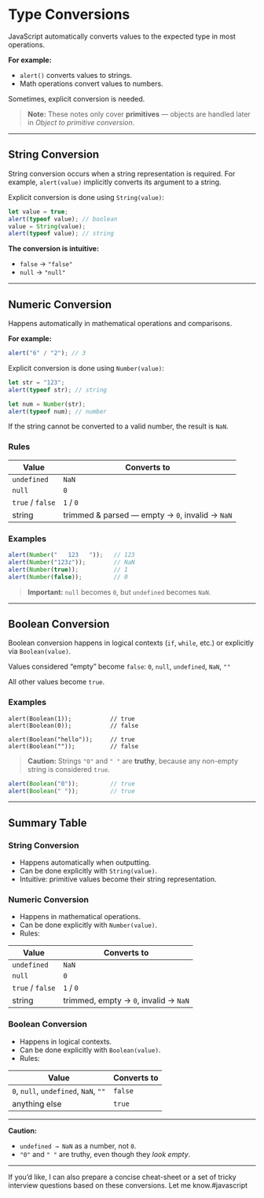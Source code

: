# Type Conversions

JavaScript automatically converts values to the expected type in most operations.

**For example:**

* `alert()` converts values to strings.
* Math operations convert values to numbers.

Sometimes, explicit conversion is needed.

> **Note:** These notes only cover **primitives** — objects are handled later in *Object to primitive conversion*.

---

## String Conversion

String conversion occurs when a string representation is required.
For example, `alert(value)` implicitly converts its argument to a string.

Explicit conversion is done using `String(value)`:

```js
let value = true;
alert(typeof value); // boolean
value = String(value);
alert(typeof value); // string
```

**The conversion is intuitive:**

* `false` → `"false"`
* `null` → `"null"`

---

## Numeric Conversion

Happens automatically in mathematical operations and comparisons.

**For example:**

```js
alert("6" / "2"); // 3
```

Explicit conversion is done using `Number(value)`:

```js
let str = "123";
alert(typeof str); // string

let num = Number(str);
alert(typeof num); // number
```

If the string cannot be converted to a valid number, the result is `NaN`.

### Rules

| Value | Converts to |
|---|---|
| `undefined` | `NaN` | 
| `null` | `0` | 
| `true` / `false` | `1` / `0` | 
| string | trimmed & parsed — empty → `0`, invalid → `NaN` | 

### Examples

```js
alert(Number("   123   "));   // 123
alert(Number("123z"));        // NaN
alert(Number(true));          // 1
alert(Number(false));         // 0
```

> **Important:** `null` becomes `0`, but `undefined` becomes `NaN`.

---

## Boolean Conversion

Boolean conversion happens in logical contexts (`if`, `while`, etc.) or explicitly via `Boolean(value)`.

Values considered “empty” become `false`:
`0`, `null`, `undefined`, `NaN`, `""`

All other values become `true`.

### Examples

```
alert(Boolean(1));           // true
alert(Boolean(0));           // false

alert(Boolean("hello"));     // true
alert(Boolean(""));          // false
```

> **Caution:** Strings `"0"` and `" "` are **truthy**, because any non-empty string is considered `true`.

```js
alert(Boolean("0"));         // true
alert(Boolean(" "));         // true
```

---

## Summary Table

### String Conversion

* Happens automatically when outputting.
* Can be done explicitly with `String(value)`.
* Intuitive: primitive values become their string representation.

### Numeric Conversion

* Happens in mathematical operations.
* Can be done explicitly with `Number(value)`.
* Rules:

| Value | Converts to |
|---|---|
| `undefined` | `NaN` | 
| `null` | `0` | 
| `true` / `false` | `1` / `0` | 
| string | trimmed, empty → `0`, invalid → `NaN` | 

### Boolean Conversion

* Happens in logical contexts.
* Can be done explicitly with `Boolean(value)`.
* Rules:

| Value | Converts to |
|---|---|
| `0`, `null`, `undefined`, `NaN`, `""` | `false` | 
| anything else | `true` | 

---

**Caution:**

* `undefined → NaN` as a number, not `0`.
* `"0"` and `" "` are truthy, even though they *look empty*.

---

If you’d like, I can also prepare a concise cheat-sheet or a set of tricky interview questions based on these conversions. Let me know.#javascript
